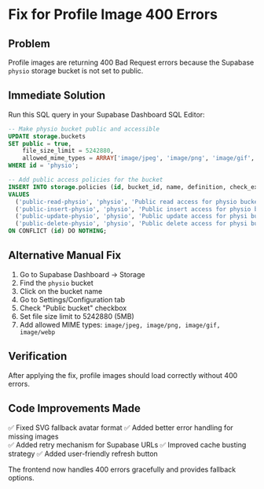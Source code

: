 # Fix for Profile Image 400 Errors

## Problem
Profile images are returning 400 Bad Request errors because the Supabase `physio` storage bucket is not set to public.

## Immediate Solution
Run this SQL query in your Supabase Dashboard SQL Editor:

```sql
-- Make physio bucket public and accessible
UPDATE storage.buckets 
SET public = true,
    file_size_limit = 5242880,
    allowed_mime_types = ARRAY['image/jpeg', 'image/png', 'image/gif', 'image/webp']
WHERE id = 'physio';

-- Add public access policies for the bucket
INSERT INTO storage.policies (id, bucket_id, name, definition, check_expression)
VALUES 
  ('public-read-physio', 'physio', 'Public read access for physio bucket', 'true', 'true'),
  ('public-insert-physio', 'physio', 'Public insert access for physio bucket', 'true', 'true'),
  ('public-update-physio', 'physio', 'Public update access for physi bucket', 'true', 'true'),
  ('public-delete-physio', 'physio', 'Public delete access for physi bucket', 'true', 'true')
ON CONFLICT (id) DO NOTHING;
```

## Alternative Manual Fix
1. Go to Supabase Dashboard → Storage
2. Find the `physio` bucket
3. Click on the bucket name
4. Go to Settings/Configuration tab
5. Check "Public bucket" checkbox
6. Set file size limit to 5242880 (5MB)
7. Add allowed MIME types: `image/jpeg, image/png, image/gif, image/webp`

## Verification
After applying the fix, profile images should load correctly without 400 errors.

## Code Improvements Made
✅ Fixed SVG fallback avatar format
✅ Added better error handling for missing images  
✅ Added retry mechanism for Supabase URLs
✅ Improved cache busting strategy
✅ Added user-friendly refresh button

The frontend now handles 400 errors gracefully and provides fallback options.
